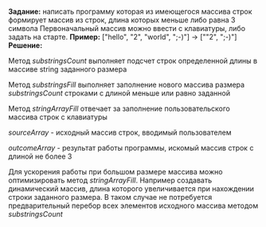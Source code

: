 **Задание:** написать программу которая из имеющегося массива строк формирует массив из строк, длина которых меньше либо равна 3 символа
Первоначальный массив можно ввести с клавиатуры, либо задать на старте.
**Пример:**
["hello", "2", "world", ";-)"] -> [""2", ";-)"]
**Решение:**

Метод _substringsCount_ выполняет подсчет строк определенной длины в массиве string заданного размера
 
Метод _substringsFill_ выполняет заполнение нового массива размера _substringsCount_ строками с длиной меньше или равно заданной

Метод _stringArrayFill_ отвечает за заполнение пользовательского массива строк с клавиатуры

_sourceArray_ - исходный массив строк, вводимый пользователем

_outcomeArray_ - результат работы программы, искомый массив строк с длиной не более 3

Для ускорения работы при большом размере массива можно оптимизировать метод  _stringArrayFill_. 
Например создавать динамический массив, длина которого увеличивается при нахождении строки заданного размера. В таком случае не потребуется предварительный перебор всех элементов исходного массива методом _substringsCount_